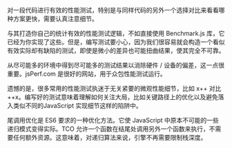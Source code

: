 对一段代码进行有效的性能测试，特别是与同样代码的另外一个选择对比来看看哪种方案更快，需要认真注意细节。

与其打造你自己的统计有效的性能测试逻辑，不如直接使用 Benchmark.js 库，它已经为你实现了这些。但是，编写测试要小心，因为我们很容易就会构造一个看似有效实际却有缺陷的测试，即使是微小的差异也可能扭曲结果，使其完全不可靠。

从尽可能多的环境中得到尽可能多的测试结果以消除硬件 / 设备的偏差，这一点很重要。jsPerf.com 是很好的网站，用于众包性能测试运行。

遗憾的是，很多常用的性能测试执迷于无关紧要的微观性能细节，比如 x++ 对比 ++x。编写好的测试意味着理解如何关注大局，比如关键路径上的优化以及避免落入类似不同的JavaScript 实现细节这样的陷阱中。

尾调用优化是 ES6 要求的一种优化方法。它使 JavaScript 中原本不可能的一些递归模式变得实际。TCO 允许一个函数在结尾处调用另外一个函数来执行，不需要任何额外资源。这意味着，对递归算法来说，引擎不再需要限制栈深度。
